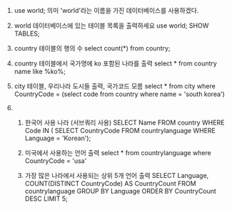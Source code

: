 1. use world; 의미
    'world'라는 이름을 가진 데이터베이스를 사용하겠다.

2. world 데이터베이스에 있는 테이블 목록을 출력하세요
    use world;
    SHOW TABLES;

3. country 테이블의 행의 수
    select count(*) from country;

4. country 테이블에서 국가명에 ko 포함된 나라를 출력
    select * from country name like %ko%;

5. city 테이블, 우리나라 도시들 출력, 국가코드 모름
    select * from city where CountryCode = (select code from country where name = 'south korea')

6. 1. 한국어 사용 나라 (서브쿼리 사용)
        SELECT Name FROM country WHERE Code IN ( SELECT CountryCode FROM countrylanguage WHERE Language = 'Korean');
    
    2. 미국에서 사용하는 언어 출력
        select * from countrylanguage where CountryCode = 'usa'
    
    3. 가장 많은 나라에서 사용되는 상위 5개 언어 출력
        SELECT Language, COUNT(DISTINCT CountryCode) AS CountryCount
        FROM countrylanguage
        GROUP BY Language
        ORDER BY CountryCount DESC
        LIMIT 5;
